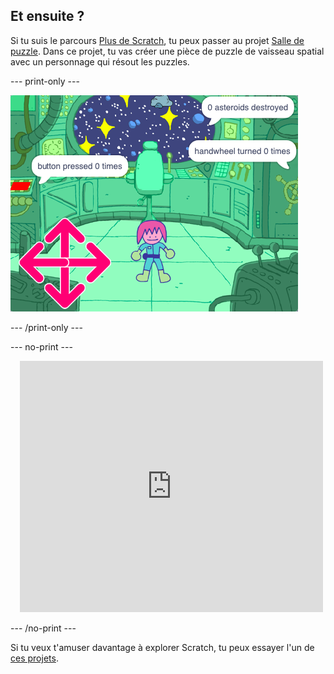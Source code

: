 ## Et ensuite ?

Si tu suis le parcours [Plus de Scratch](https://projects.raspberrypi.org/en/pathways/further-scratch), tu peux passer au projet [Salle de puzzle](https://projects.raspberrypi.org/en/projects/puzzle-room). Dans ce projet, tu vas créer une pièce de puzzle de vaisseau spatial avec un personnage qui résout les puzzles.

--- print-only ---

![Salle de puzzle](images/puzzle_room.png)

--- /print-only ---

--- no-print ---

<div class="scratch-preview" style="margin-left: 15px;">
  <iframe allowtransparency="true" width="485" height="402" src="https://scratch.mit.edu/projects/embed/536877672/?autostart=false" frameborder="0"></iframe>
</div>

--- /no-print ---

Si tu veux t'amuser davantage à explorer Scratch, tu peux essayer l'un de [ces projets](https://projects.raspberrypi.org/en/projects?software%5B%5D=scratch&curriculum%5B%5D=%201).
